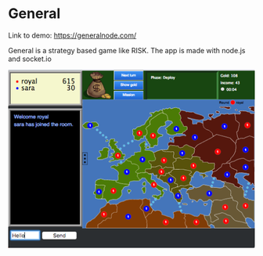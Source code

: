 # General

Link to demo: https://generalnode.com/

General is a strategy based game like RISK. 
The app is made with node.js and socket.io

![General Screen shot](screenshot.png "Screenshot from the game")
